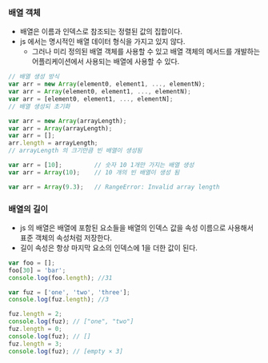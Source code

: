 ### 배열 객체

* 배열은 이름과 인덱스로 참조되는 정렬된 값의 집합이다.
* js 에서는 명시적인 배열 데이터 형식을 가지고 있지 않다.
    * 그러나 미리 정의된 배열 객체를 사용할 수 있고 배열 객체의 메서드를 개발하는 어플리케이션에서 사용되는 배열에 사용할 수 있다.

```js
// 배열 생성 방식
var arr = new Array(element0, element1, ..., elementN);
var arr = Array(element0, element1, ..., elementN);
var arr = [element0, element1, ..., elementN];
// 배열 생성되 초기화

var arr = new Array(arrayLength);
var arr = Array(arrayLength);
var arr = [];
arr.length = arrayLength;
// arrayLength 의 크기만큼 빈 배열이 생성됨

var arr = [10];         // 숫자 10 1개만 가지는 배열 생성
var arr = Array(10);    // 10 개의 빈 배열이 생성 됨

var arr = Array(9.3);   // RangeError: Invalid array length
```

### 배열의 길이

* js 의 배열은 배열에 포함된 요소들을 배열의 인덱스 값을 속성 이름으로 사용해서 표준 객체의 속성처럼 저장한다.
* 길이 속성은 항상 마지막 요소의 인덱스에 1을 더한 값이 된다.

```js
var foo = [];
foo[30] = 'bar';
console.log(foo.length); //31

var fuz = ['one', 'two', 'three'];
console.log(fuz.length); //3

fuz.length = 2;
console.log(fuz); // ["one", "two"]
fuz.length = 0;
console.log(fuz); // []
fuz.length = 3;
console.log(fuz); // [empty × 3]
```
